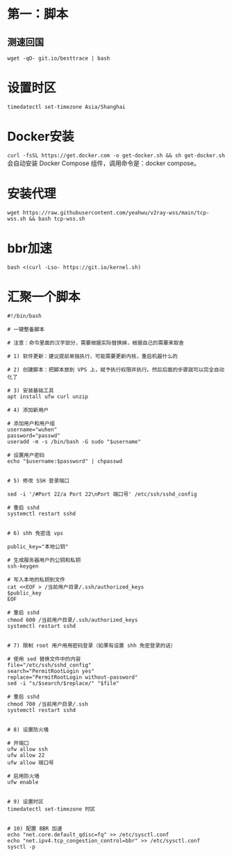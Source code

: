# 第一：脚本
## 测速回国
` wget -qO- git.io/besttrace | bash `

# 设置时区
` timedatectl set-timezone Asia/Shanghai `

# Docker安装
` curl -fsSL https://get.docker.com -o get-docker.sh && sh get-docker.sh `
会自动安装 Docker Compose 组件，调用命令是：docker compose。

# 安装代理
` wget https://raw.githubusercontent.com/yeahwu/v2ray-wss/main/tcp-wss.sh && bash tcp-wss.sh `

# bbr加速
` bash <(curl -Lso- https://git.io/kernel.sh) `

# 汇聚一个脚本
```
#!/bin/bash

# 一键整备脚本

# 注意：命令里面的汉字部分，需要根据实际替换掉，根据自己的需要来取舍

# 1) 软件更新：建议提前单独执行，可能需要更新内核，重启机器什么的

# 2) 创建脚本：把脚本放到 VPS 上，赋予执行权限并执行。然后后面的步骤就可以完全自动化了

# 3) 安装基础工具
apt install ufw curl unzip

# 4) 添加新用户

# 添加用户和用户组
username="wuhen"
password="passwd"
useradd -m -s /bin/bash -G sudo "$username"

# 设置用户密码
echo "$username:$password" | chpasswd


# 5) 修改 SSH 登录端口

sed -i '/#Port 22/a Port 22\nPort 端口号' /etc/ssh/sshd_config

# 重启 sshd
systemctl restart sshd


# 6) shh 免密连 vps

public_key="本地公钥"

# 生成服务器用户的公钥和私钥
ssh-keygen

# 写入本地的私钥到文件
cat <<EOF > /当前用户目录/.ssh/authorized_keys
$public_key
EOF

# 重启 sshd
chmod 600 /当前用户目录/.ssh/authorized_keys
systemctl restart sshd


# 7) 限制 root 用户用用密码登录（如果有设置 shh 免密登录的话）

# 使用 sed 替换文件中的内容
file="/etc/ssh/sshd_config"
search="PermitRootLogin yes"
replace="PermitRootLogin without-password"
sed -i "s/$search/$replace/" "$file"

# 重启 sshd
chmod 700 /当前用户目录/.ssh
systemctl restart sshd


# 8) 设置防火墙

# 开端口
ufw allow ssh
ufw allow 22
ufw allow 端口号

# 启用防火墙
ufw enable


# 9) 设置时区
timedatectl set-timezone 时区


# 10) 配置 BBR 加速
echo "net.core.default_qdisc=fq" >> /etc/sysctl.conf
echo "net.ipv4.tcp_congestion_control=bbr" >> /etc/sysctl.conf
sysctl -p
```